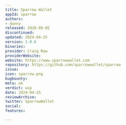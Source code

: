 ```yaml
---
title: Sparrow Wallet
appId: sparrow
authors:
- danny
released: 2020-09-02
discontinued: 
updated: 2024-04-25
version: 1.8.6
binaries: 
provider: Craig Raw
providerWebsite: 
website: https://www.sparrowwallet.com
repository: https://github.com/sparrowwallet/sparrow
issue: 
icon: sparrow.png
bugbounty: 
meta: ok
verdict: wip
date: 2024-04-25
reviewArchive: 
twitter: SparrowWallet
social: 
features: 

---
```


